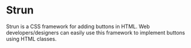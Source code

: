 # Strun
Strun is a CSS framework for adding buttons in HTML. Web developers/designers can easily use this framework to implement buttons using HTML classes.

